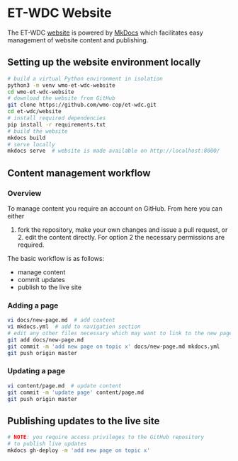 # ET-WDC Website

The ET-WDC [website](https://wmo-cop.github.io/et-wdc) is powered
by [MkDocs](https://www.mkdocs.org) which facilitates easy management
of website content and publishing.

## Setting up the website environment locally

```bash
# build a virtual Python environment in isolation
python3 -m venv wmo-et-wdc-website
cd wmo-et-wdc-website
# download the website from GitHub
git clone https://github.com/wmo-cop/et-wdc.git
cd et-wdc/website
# install required dependencies
pip install -r requirements.txt
# build the website
mkdocs build
# serve locally
mkdocs serve  # website is made available on http://localhost:8000/
```

## Content management workflow

### Overview

To manage content you require an account on GitHub.  From here you can either
1. fork the repository, make your own changes and issue a pull request, or 2.
edit the content directly.  For option 2 the necessary permissions are required.

The basic workflow is as follows:

- manage content
- commit updates
- publish to the live site

### Adding a page

```bash
vi docs/new-page.md  # add content
vi mkdocs.yml  # add to navigation section
# edit any other files necessary which may want to link to the new page
git add docs/new-page.md
git commit -m 'add new page on topic x' docs/new-page.md mkdocs.yml
git push origin master
```

### Updating a page

```bash
vi content/page.md  # update content
git commit -m 'update page' content/page.md
git push origin master
```

## Publishing updates to the live site

```bash
# NOTE: you require access privileges to the GitHub repository
# to publish live updates
mkdocs gh-deploy -m 'add new page on topic x'
```
